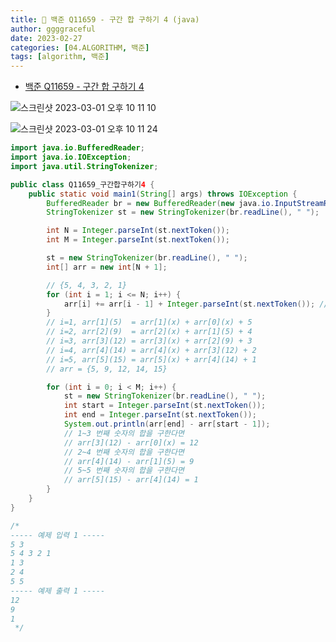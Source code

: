 ```yaml
---
title: 🐣 백준 Q11659 - 구간 합 구하기 4 (java)
author: ggggraceful
date: 2023-02-27
categories: [04.ALGORITHM, 백준]
tags: [algorithm, 백준]
---
```


- [백준 Q11659 - 구간 합 구하기 4](https://www.acmicpc.net/problem/11659)

![스크린샷 2023-03-01 오후 10 11 10](https://user-images.githubusercontent.com/109974940/222148756-40767c23-8885-4822-9578-22239e02e827.png)

![스크린샷 2023-03-01 오후 10 11 24](https://user-images.githubusercontent.com/109974940/222148766-00f4dc1a-edab-4f6a-bc39-d8346ee77f15.png)



```java
import java.io.BufferedReader;
import java.io.IOException;
import java.util.StringTokenizer;

public class Q11659_구간합구하기4 {
	public static void main1(String[] args) throws IOException {
		BufferedReader br = new BufferedReader(new java.io.InputStreamReader(System.in));
		StringTokenizer st = new StringTokenizer(br.readLine(), " ");

		int N = Integer.parseInt(st.nextToken());
		int M = Integer.parseInt(st.nextToken());

		st = new StringTokenizer(br.readLine(), " ");
		int[] arr = new int[N + 1];

		// {5, 4, 3, 2, 1}
		for (int i = 1; i <= N; i++) {
			arr[i] += arr[i - 1] + Integer.parseInt(st.nextToken()); // 누적합을 미리 구해 더해줌
		}
		// i=1, arr[1](5)  = arr[1](x) + arr[0](x) + 5
		// i=2, arr[2](9)  = arr[2](x) + arr[1](5) + 4
		// i=3, arr[3](12) = arr[3](x) + arr[2](9) + 3
		// i=4, arr[4](14) = arr[4](x) + arr[3](12) + 2
		// i=5, arr[5](15) = arr[5](x) + arr[4](14) + 1
		// arr = {5, 9, 12, 14, 15}

		for (int i = 0; i < M; i++) {
			st = new StringTokenizer(br.readLine(), " ");
			int start = Integer.parseInt(st.nextToken());
			int end = Integer.parseInt(st.nextToken());
			System.out.println(arr[end] - arr[start - 1]);
			// 1~3 번째 숫자의 합을 구한다면
			// arr[3](12) - arr[0](x) = 12
			// 2~4 번째 숫자의 합을 구한다면
			// arr[4](14) - arr[1](5) = 9
			// 5~5 번째 숫자의 합을 구한다면
			// arr[5](15) - arr[4](14) = 1
		}
	}
}

/*
----- 예제 입력 1 -----
5 3
5 4 3 2 1
1 3
2 4
5 5
----- 예제 출력 1 -----
12
9
1
 */

```

